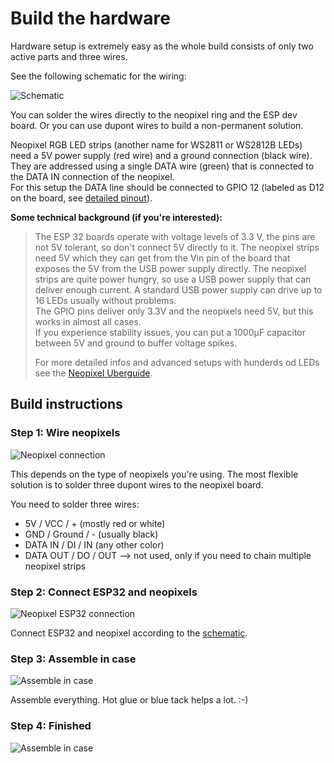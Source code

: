 # Build the hardware

Hardware setup is extremely easy as the whole build consists of only two active parts and three wires. 

See the following schematic for the wiring:

![Schematic](https://github.com/toblum/ESPTeamsPresence/raw/master/docs/pics/Esp32TeamsPresence.png)

You can solder the wires directly to the neopixel ring and the ESP dev board. Or you can use dupont wires to build a non-permanent solution.

Neopixel RGB LED strips (another name for WS2811 or WS2812B LEDs) need a 5V power supply (red wire) and a ground connection (black wire). They are addressed using a single DATA wire (green) that is connected to the DATA IN connection of the neopixel.  
For this setup the DATA line should be connected to GPIO 12 (labeled as D12 on the board, see [detailed pinout](https://github.com/playelek/pinout-doit-32devkitv1)).

**Some technical background (if you're interested):**  
> The ESP 32 boards operate with voltage levels of 3.3 V, the pins are not 5V tolerant, so don't connect 5V directly to it. The neopixel strips need 5V which they can get from the Vin pin of the board that exposes the 5V from the USB power supply directly. The neopixel strips are quite power hungry, so use a USB power supply that can deliver enough current. A standard USB power supply can drive up to 16 LEDs usually without problems.  
> The GPIO pins deliver only 3.3V and the neopixels need 5V, but this works in almost all cases.  
> If you experience stability issues, you can put a 1000μF capacitor between 5V and ground to buffer voltage spikes.
> 
> For more detailed infos and advanced setups with hunderds od LEDs see the [Neopixel Uberguide](https://learn.adafruit.com/adafruit-neopixel-uberguide).


## Build instructions

### Step 1: Wire neopixels

![Neopixel connection](https://github.com/toblum/ESPTeamsPresence/raw/master/docs/pics/neopixel_connection.jpg)

This depends on the type of neopixels you're using. The most flexible solution is to solder three dupont wires to the neopixel board. 

You need to solder three wires:
- 5V / VCC / + (mostly red or white)
- GND / Ground / - (usually black)
- DATA IN / DI / IN (any other color)
- DATA OUT / DO / OUT --> not used, only if you need to chain multiple neopixel strips


### Step 2: Connect ESP32 and neopixels

![Neopixel ESP32 connection](https://github.com/toblum/ESPTeamsPresence/raw/master/docs/pics/neopixel_esp32_connection.jpg)

Connect ESP32 and neopixel according to the [schematic](https://github.com/toblum/ESPTeamsPresence/raw/master/docs/pics/Esp32TeamsPresence.png).


### Step 3: Assemble in case

![Assemble in case](https://github.com/toblum/ESPTeamsPresence/raw/master/docs/pics/hardware_glue.jpg)

Assemble everything. Hot glue or blue tack helps a lot. :-)


### Step 4: Finished

![Assemble in case](https://github.com/toblum/ESPTeamsPresence/raw/master/docs/pics/hardware_finished.jpg)